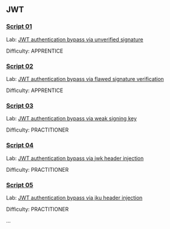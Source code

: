 
## JWT


### [**Script 01**](https://github.com/gwyomarch/WebSecurityAcademy/blob/main/JWT/exploit-lab01.py)

Lab: [JWT authentication bypass via unverified signature](https://portswigger.net/web-security/jwt/lab-jwt-authentication-bypass-via-unverified-signature)

Difficulty: APPRENTICE


### [**Script 02**](https://github.com/gwyomarch/WebSecurityAcademy/blob/main/JWT/exploit-lab02.py)

Lab: [JWT authentication bypass via flawed signature verification](https://portswigger.net/web-security/jwt/lab-jwt-authentication-bypass-via-flawed-signature-verification)

Difficulty: APPRENTICE


### [**Script 03**](https://github.com/gwyomarch/WebSecurityAcademy/blob/main/JWT/exploit-lab03.py)

Lab: [JWT authentication bypass via weak signing key](https://portswigger.net/web-security/jwt/lab-jwt-authentication-bypass-via-weak-signing-key)

Difficulty: PRACTITIONER


### [**Script 04**](https://github.com/gwyomarch/WebSecurityAcademy/blob/main/JWT/exploit-lab04.py)

Lab: [JWT authentication bypass via jwk header injection](https://portswigger.net/web-security/jwt/lab-jwt-authentication-bypass-via-jwk-header-injection)

Difficulty: PRACTITIONER


### [**Script 05**](https://github.com/gwyomarch/WebSecurityAcademy/blob/main/JWT/exploit-lab05.py)

Lab: [JWT authentication bypass via jku header injection](https://portswigger.net/web-security/jwt/lab-jwt-authentication-bypass-via-jku-header-injection)

Difficulty: PRACTITIONER


...

